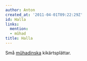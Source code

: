 ```yaml
---
author: Anton
created_at: '2011-04-01T09:22:29Z'
id: Halla
links:
  mention:
  - mûhad
title: Halla
---
```


Små [mûhadinska] kikärtsplättar.

  [mûhadinska]: mûhad
